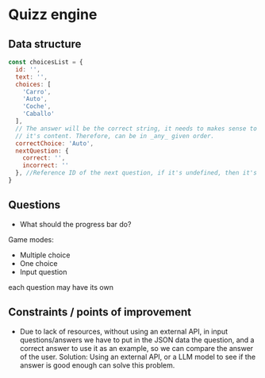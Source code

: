 # Quizz engine

## Data structure

```Javascript
const choicesList = {
  id: '',
  text: '',
  choices: [
    'Carro',
    'Auto',
    'Coche',
    'Caballo'
  ],
  // The answer will be the correct string, it needs to makes sense to the user that he's not choosing A or B, but
  // it's content. Therefore, can be in _any_ given order. 
  correctChoice: 'Auto', 
  nextQuestion: {
    correct: '',
    incorrect: ''
  }, //Reference ID of the next question, if it's undefined, then it's the last question
}
```

## Questions
* What should the progress bar do?

Game modes:
* Multiple choice
* One choice
* Input question

each question may have its own


## Constraints / points of improvement

* Due to lack of resources, without using an external API, in input questions/answers we have to put in the JSON data the question, and a correct answer to use it as an example, so we can compare the answer of the user.
  Solution: Using an external API, or a LLM model to see if the answer is good enough can solve this problem.